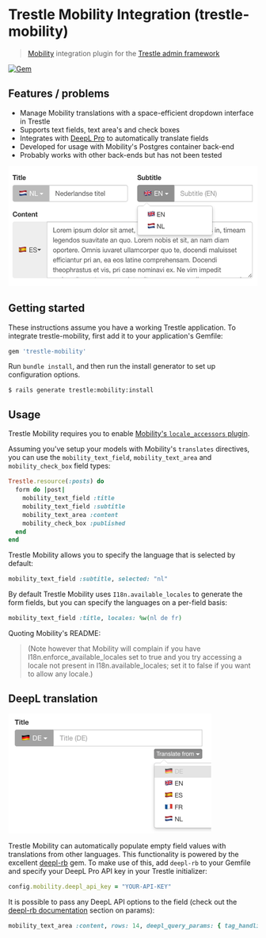 # Trestle Mobility Integration (trestle-mobility)

> [Mobility](https://github.com/shioyama/mobility) integration plugin for the [Trestle admin framework](https://trestle.io)

[![Gem](https://img.shields.io/gem/v/trestle-mobility.svg)](https://rubygems.org/gems/trestle-mobility)

## Features / problems

- Manage Mobility translations with a space-efficient dropdown interface in Trestle
- Supports text fields, text area's and check boxes
- Integrates with [DeepL Pro](https://www.deepl.com/pro.html) to automatically translate fields
- Developed for usage with Mobility's Postgres container back-end
- Probably works with other back-ends but has not been tested

<img src="/screenshot.png?raw=true" width="529" height="242" alt="Trestle Mobility screenshot" />

## Getting started

These instructions assume you have a working Trestle application. To integrate trestle-mobility, first add it to your application's Gemfile:

```ruby
gem 'trestle-mobility'
```

Run `bundle install`, and then run the install generator to set up configuration options.

    $ rails generate trestle:mobility:install

## Usage

Trestle Mobility requires you to enable [Mobility's `locale_accessors` plugin](https://github.com/shioyama/mobility#getset).

Assuming you've setup your models with Mobility's `translates` directives, you can use the `mobility_text_field`, `mobility_text_area` and `mobility_check_box` field types:

```ruby
Trestle.resource(:posts) do
  form do |post|
    mobility_text_field :title
    mobility_text_field :subtitle
    mobility_text_area :content
    mobility_check_box :published
  end
end
```

Trestle Mobility allows you to specify the language that is selected by default:

```ruby
mobility_text_field :subtitle, selected: "nl"
```

By default Trestle Mobility uses `I18n.available_locales` to generate the form fields, but you can specify the languages on a per-field basis:

```ruby
mobility_text_field :title, locales: %w(nl de fr)
```

Quoting Mobility's README:

> (Note however that Mobility will complain if you have I18n.enforce_available_locales set to true and you try accessing a locale not present in I18n.available_locales; set it to false if you want to allow any locale.)

## DeepL translation

<img src="/screenshot-deepl.png?raw=true" width="410" height="241" alt="Trestle Mobility DeepL integration screenshot" />

Trestle Mobility can automatically populate empty field values with translations from other languages. This functionality is powered by the excellent [deepl-rb](https://github.com/wikiti/deepl-rb) gem. To make use of this, add `deepl-rb` to your Gemfile and specify your DeepL Pro API key in your Trestle initializer:

```ruby
config.mobility.deepl_api_key = "YOUR-API-KEY"
```

It is possible to pass any DeepL API options to the field (check out the [deepl-rb documentation](https://github.com/wikiti/deepl-rb#translate) section on params):

```ruby
mobility_text_area :content, rows: 14, deepl_query_params: { tag_handling: "xml" }
```
